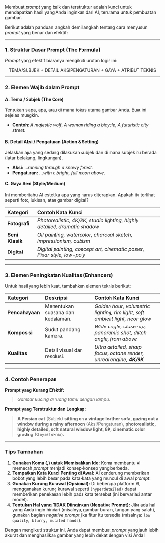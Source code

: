 Membuat *prompt* yang baik dan terstruktur adalah kunci untuk mendapatkan hasil yang Anda inginkan dari AI, terutama untuk pembuatan gambar.

Berikut adalah panduan langkah demi langkah tentang cara menyusun *prompt* yang benar dan efektif:

---

### 1. Struktur Dasar Prompt (The Formula)

*Prompt* yang efektif biasanya mengikuti urutan logis ini:

$$\text{TEMA/SUBJEK + DETAIL AKSIPENGATURAN + GAYA + ATRIBUT TEKNIS}$$

---

### 2. Elemen Wajib dalam Prompt

#### A. Tema / Subjek (The Core)
Tentukan siapa, apa, atau di mana fokus utama gambar Anda. Buat ini sejelas mungkin.

* **Contoh:** *A majestic wolf*, *A woman riding a bicycle*, *A futuristic city street.*

#### B. Detail Aksi / Pengaturan (Action & Setting)
Jelaskan apa yang sedang dilakukan subjek dan di mana subjek itu berada (latar belakang, lingkungan).

* **Aksi:** *...running through a snowy forest.*
* **Pengaturan:** *...with a bright, full moon above.*

#### C. Gaya Seni (Style/Medium)
Ini memberitahu AI estetika apa yang harus diterapkan. Apakah itu terlihat seperti foto, lukisan, atau gambar digital?

| Kategori | Contoh Kata Kunci |
| :--- | :--- |
| **Fotografi** | *Photorealistic, 4K/8K, studio lighting, highly detailed, dramatic shadow* |
| **Seni Klasik** | *Oil painting, watercolor, charcoal sketch, impressionism, cubism* |
| **Digital** | *Digital painting, concept art, cinematic poster, Pixar style, low-poly* |

---

### 3. Elemen Peningkatan Kualitas (Enhancers)

Untuk hasil yang lebih kuat, tambahkan elemen teknis berikut:

| Kategori | Deskripsi | Contoh Kata Kunci |
| :--- | :--- | :--- |
| **Pencahayaan** | Menentukan suasana dan kedalaman. | *Golden hour, volumetric lighting, rim light, soft ambient light, neon glow* |
| **Komposisi** | Sudut pandang kamera. | *Wide angle, close-up, panoramic shot, dutch angle, from above* |
| **Kualitas** | Detail visual dan resolusi. | *Ultra detailed, sharp focus, octane render, unreal engine, **4K/8K*** |

---

### 4. Contoh Penerapan

**Prompt yang Kurang Efektif:**
> *Gambar kucing di ruang tamu dengan lampu.*

**Prompt yang Terstruktur dan Lengkap:**
> **A Persian cat** (Subjek) **sitting on a vintage leather sofa, gazing out a window during a rainy afternoon** (Aksi/Pengaturan), **photorealistic, highly detailed, soft natural window light, 8K, cinematic color grading** (Gaya/Teknis).

---

### Tips Tambahan

1.  **Gunakan Koma (,) untuk Memisahkan Ide:** Koma membantu AI memecah *prompt* menjadi konsep-konsep yang berbeda.
2.  **Tempatkan Kata Kunci Penting di Awal:** AI cenderung memberikan bobot yang lebih besar pada kata-kata yang muncul di awal *prompt*.
3.  **Gunakan Kurung Kurawal (Opsional):** Di beberapa platform AI, menggunakan kurung kurawal seperti `(hyperdetailed)` dapat memberikan penekanan lebih pada kata tersebut (ini bervariasi antar model).
4.  **Tentukan Hal yang TIDAK Diinginkan (Negative Prompt):** Jika ada hal yang Anda ingin hindari (misalnya, gambar buram, tangan yang salah), gunakan bagian *negative prompt* jika fitur itu tersedia (misalnya: `low quality, blurry, mutated hands`).

Dengan mengikuti struktur ini, Anda dapat membuat *prompt* yang jauh lebih akurat dan menghasilkan gambar yang lebih dekat dengan visi Anda!